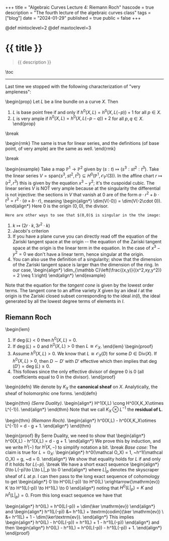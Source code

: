 +++
title = "Algebraic Curves Lecture 4: Riemann Roch"
hascode = true
description = "The fourth lecture of the algebraic curves class"
tags = ["blog"]
date = "2024-01-29"
published = true
public = false
+++

@def mintoclevel=2
@def maxtoclevel=3

# {{ title }}

> {{ description }}

\toc

---

Last time we stopped with the following characterization of "very ampleness":

\begin{prop}
    Let $L$ be a line bundle on a curve $X$. Then

1. $L$ is base point free if and only if $h^0(X,L) = h^0(X,L(-p)) + 1$ for all $p\in X$.
1. $L$ is very ample if $h^0(X,L) = h^0(X,L(-p-q))+2$ for all $p,q \in X$.
\end{prop}

\break

\begin{rmk}
    The same is true for linear series, and the definitions (of base point, of very ample) are the same as well.
\end{rmk}

\break

\begin{example}
    Take a map $\mathbb P^1 \to \mathbb P^2$ given by $(s:t) \mapsto (s^3:st^2:t^3)$. Take the linear series $V = \mathrm{span}\{s^3,st^2,t^3\} \subseteq H^0(\mathbb P^1, \mathcal O_{\mathbb P^1}(3))$. In the affine chart $r\mapsto (r^2, r^3)$ this is given by the equation $x^3 - y^2$; it's the cuspoidal cubic. The linear series $V$ is NOT very ample because at the singularity the differential is not injective: the sections in $V$ that vanish at $0$ are of the form $a\cdot r^2 + b\cdot t^3 = r^2\cdot (a+b\cdot r)$, meaning
    \begin{align*}
        \dim(V(-0)) = \dim(V(-2\cdot 0)).
    \end{align*}
    Here $0$ is the origin $(0,0)$, the divisor.

    Here are other ways to see that $(0,0)$ is singular in the the image:
1. $k\mapsto (2r \cdot k, 3r^2 \cdot k)$
2. Jacobi's criterion
3. If you have a plane curve you can directly read off the equation of the Zariski tangent space at the origin -- the equation of the Zariski tangent space at the origin is the linear term in the equation. In the case of $x^3 - y^2 = 0$ we don't have a linear term, hence singular at the origin.
4. You can also use the definition of a singularity; show that the dimension of the Zariski tangent space is larger than the dimension of the ring. In our case,
\begin{align*}
    \dim_{\mathbb C}\left(\frac{(x,y)}{(x^2,xy,y^2)} = 2 \neq 1.\right)
\end{align*}
\end{example}

Note that the equation for the *tangent cone* is given by the lowest order terms. The tangent cone to an affine variety $X$ given by an ideal $I$ at the origin is the Zariski closed subset corresponding to the ideal $in(I)$, the ideal generated by all the lowest degree terms of elements in $I$.

## Riemann Roch

\begin{lem}
1. If $\deg(L) < 0$ then $h^0(X,L) = 0$.
1. If $\deg(L) = 0$ and $h^0(X,L) > 0$ then $L\cong \mathcal O_X$.
\end{lem}
\begin{proof}
1. Assume $h^0(X,L) > 0$. We know that $L\cong \mathcal O_X(D)$ for some $D\in \textrm{Div}(X)$. If $h^0(X,L) > 0$, then $D\sim D'$ with $D'$ effective which then implies that $\deg(D') = \deg(L) \geq 0$.
1. This follows since the only effective divisor of degree $0$ is 0 (all coefficients equal to 0 in the divisor).
\end{proof}

\begin{defn}
    We denote by $K_X$ the **canonical sheaf** on $X$. Analytically, the sheaf of holomorphic one forms.
\end{defn}

\begin{thm}
    *(Serre Duality)*.
    \begin{align*}
        H^1(X,L) \cong H^0(X,K_X\otimes L^{-1}).
    \end{align*}
\end{thm}
Note that we call $K_X\otimes L^{-1}$ the **residual of $\mathbf{L}$**.

\begin{thm}
    *(Riemann Roch).*
    \begin{align*}
        h^0(X,L) - h^0(X,K_X\otimes L^{-1}) = d - g + 1.
    \end{align*}
\end{thm}

\begin{proof}
    By Serre Duality, we need to show that
    \begin{align*}
        h^0(X,L) - h^1(X,L) = d - g + 1.
    \end{align*}
    We prove this by induction, and we write $h^i(-)$ for $h^i(X,-)$ to simplify notation a bit.
\break
    *Base case:* The claim is true for $L = \mathbb O_X$:
    \begin{align*}
        h^0(\mathcal O_X) = 1, ~h^1(\mathcal O_X) = g, ~d = 0.
    \end{align*}
    We show that equality holds for $L$ if and only if it holds for $L(-p)$.
    \break
    We have a short exact sequence
    \begin{align*}
        0\to L(-p)\to L\to L|_p \to 0
    \end{align*}
    where $L|_p$ denotes the skyscraper sheaf of $L$ at $p$. I can then pass to the long exact sequence of cohomology to get
    \begin{align*}
        0 \to H^0(L(-p)) \to H^0(L) \xrightarrow{\mathrm{ev}} K \to H^1(L(-p)) \to H^1(L) \to 0
    \end{align*}
    noting that $H^0(L|_p) = K$ and $H^1(L|_p) = 0$. From this long exact sequence we have that 

\begin{align*}
    h^0(L) = h^0(L(-p)) + \dim(\ker \mathrm{ev})
\end{align*} 
and
\begin{align*}
    h^1(L(-p)) &= h^1(L) + \textrm{codim}(\ker \mathrm{ev}) \\
    &= h^1(L) + 1 - \dim(\ker\textrm{ev}).
\end{align*}
This implies
\begin{align*}
    h^0(L) - h^0(L(-p)) = h^1(L) + 1 - h^1(L(-p))
\end{align*}
and then
\begin{align*}
    h^0(L) - h^1(L) = h^0(L(-p)) - h^1(L(-p)) + 1.
\end{align*}
\end{proof}
